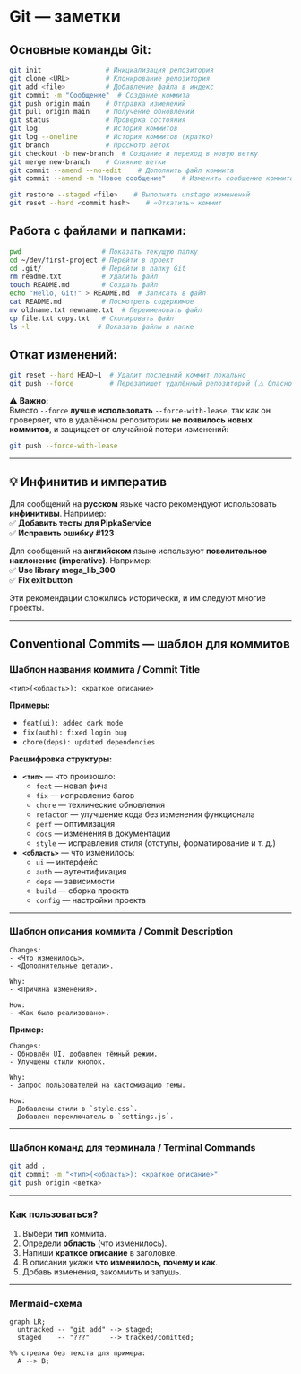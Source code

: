 # Git — заметки

## Основные команды Git:
```bash
git init                # Инициализация репозитория
git clone <URL>         # Клонирование репозитория
git add <file>          # Добавление файла в индекс
git commit -m "Сообщение"  # Создание коммита
git push origin main    # Отправка изменений
git pull origin main    # Получение обновлений
git status              # Проверка состояния
git log                 # История коммитов
git log --oneline       # История коммитов (кратко)
git branch              # Просмотр веток
git checkout -b new-branch  # Создание и переход в новую ветку
git merge new-branch    # Слияние ветки
git commit --amend --no-edit    # Дополнить файл коммита
git commit --amend -m "Новое сообщение"    # Изменить сообщение коммита

git restore --staged <file>    # Выполнить unstage изменений
git reset --hard <commit hash>    # «Откатить» коммит
```

## Работа с файлами и папками:
```bash
pwd                    # Показать текущую папку
cd ~/dev/first-project # Перейти в проект
cd .git/               # Перейти в папку Git
rm readme.txt          # Удалить файл
touch README.md        # Создать файл
echo "Hello, Git!" > README.md  # Записать в файл
cat README.md          # Посмотреть содержимое
mv oldname.txt newname.txt  # Переименовать файл
cp file.txt copy.txt   # Скопировать файл
ls -l                 # Показать файлы в папке
```

## Откат изменений:
```bash
git reset --hard HEAD~1  # Удалит последний коммит локально
git push --force         # Перезапишет удалённый репозиторий (⚠ Опасно, изменит историю)
```

⚠ **Важно:**  
Вместо `--force` **лучше использовать** `--force-with-lease`, так как он проверяет, что в удалённом репозитории **не появилось новых коммитов**, и защищает от случайной потери изменений:  
```bash
git push --force-with-lease
```

---

## 💡 Инфинитив и императив  

Для сообщений на **русском** языке часто рекомендуют использовать **инфинитивы**. Например:  
✅ **Добавить тесты для PipkaService**  
✅ **Исправить ошибку #123**  

Для сообщений на **английском** языке используют **повелительное наклонение (imperative)**. Например:  
✅ **Use library mega_lib_300**  
✅ **Fix exit button**  

Эти рекомендации сложились исторически, и им следуют многие проекты.  

---

## Conventional Commits — шаблон для коммитов  

### **Шаблон названия коммита / Commit Title**  
```  
<тип>(<область>): <краткое описание>
```  
**Примеры:**  
- `feat(ui): added dark mode`  
- `fix(auth): fixed login bug`  
- `chore(deps): updated dependencies`  

**Расшифровка структуры:**  
- **`<тип>`** — что произошло:  
  - `feat` — новая фича  
  - `fix` — исправление багов  
  - `chore` — технические обновления  
  - `refactor` — улучшение кода без изменения функционала  
  - `perf` — оптимизация  
  - `docs` — изменения в документации  
  - `style` — исправления стиля (отступы, форматирование и т. д.)  
- **`<область>`** — что изменилось:  
  - `ui` — интерфейс  
  - `auth` — аутентификация  
  - `deps` — зависимости  
  - `build` — сборка проекта  
  - `config` — настройки проекта  

---

### **Шаблон описания коммита / Commit Description**  
```  
Changes:  
- <Что изменилось>.  
- <Дополнительные детали>.  

Why:  
- <Причина изменения>.  

How:  
- <Как было реализовано>.  
```  

**Пример:**  
```  
Changes:  
- Обновлён UI, добавлен тёмный режим.  
- Улучшены стили кнопок.  

Why:  
- Запрос пользователей на кастомизацию темы.  

How:  
- Добавлены стили в `style.css`.  
- Добавлен переключатель в `settings.js`.  
```  

---

### **Шаблон команд для терминала / Terminal Commands**  
```bash  
git add .  
git commit -m "<тип>(<область>): <краткое описание>"  
git push origin <ветка>  
```  

---

### **Как пользоваться?**  
1. Выбери **тип** коммита.  
2. Определи **область** (что изменилось).  
3. Напиши **краткое описание** в заголовке.  
4. В описании укажи **что изменилось, почему и как**.  
5. Добавь изменения, закоммить и запушь.  

---
### **Mermaid-схема**
```mermaid
graph LR;
  untracked -- "git add" --> staged;
  staged    -- "???"     --> tracked/comitted;

%% стрелка без текста для примера: 
  A --> B;
```
